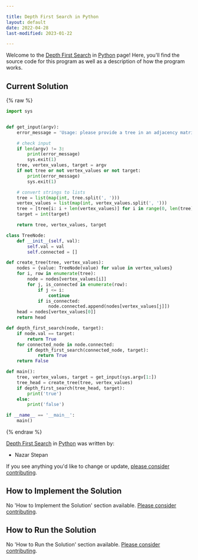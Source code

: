 ```yaml
---

title: Depth First Search in Python
layout: default
date: 2022-04-28
last-modified: 2023-01-22

---
```


Welcome to the [Depth First Search](https://sampleprograms.io/projects/depth-first-search) in [Python](https://sampleprograms.io/languages/python) page! Here, you'll find the source code for this program as well as a description of how the program works.

## Current Solution

{% raw %}

```python
import sys


def get_input(argv):
    error_message = 'Usage: please provide a tree in an adjacency matrix form ("0, 1, 1, 0, 0, 1, 0, 0, 0, 0, 1, 0, 0, 1, 1, 0, 0, 1, 0, 0, 0, 0, 1, 0, 0") together with a list of vertex values ("1, 3, 5, 2, 4") and the integer to find ("4")'

    # check input
    if len(argv) != 3:
        print(error_message)
        sys.exit(1)
    tree, vertex_values, target = argv
    if not tree or not vertex_values or not target:
        print(error_message)
        sys.exit(1)

    # convert strings to lists
    tree = list(map(int, tree.split(', ')))
    vertex_values = list(map(int, vertex_values.split(', ')))
    tree = [tree[i: i + len(vertex_values)] for i in range(0, len(tree), len(vertex_values))]
    target = int(target)

    return tree, vertex_values, target

class TreeNode:
    def __init__(self, val):
        self.val = val
        self.connected = []

def create_tree(tree, vertex_values):
    nodes = {value: TreeNode(value) for value in vertex_values}
    for i, row in enumerate(tree):
        node = nodes[vertex_values[i]]
        for j, is_connected in enumerate(row):
            if j <= i:
                continue
            if is_connected:
                node.connected.append(nodes[vertex_values[j]])
    head = nodes[vertex_values[0]]
    return head

def depth_first_search(node, target):
    if node.val == target:
        return True
    for connected_node in node.connected:
        if depth_first_search(connected_node, target):
            return True
    return False

def main():
    tree, vertex_values, target = get_input(sys.argv[1:])
    tree_head = create_tree(tree, vertex_values)
    if depth_first_search(tree_head, target):
        print('true')
    else:
        print('false')

if __name__ == '__main__':
    main()
```

{% endraw %}

[Depth First Search](https://sampleprograms.io/projects/depth-first-search) in [Python](https://sampleprograms.io/languages/python) was written by:

- Nazar Stepan

If you see anything you'd like to change or update, [please consider contributing](https://github.com/TheRenegadeCoder/sample-programs).

## How to Implement the Solution

No 'How to Implement the Solution' section available. [Please consider contributing](https://github.com/TheRenegadeCoder/sample-programs-website).

## How to Run the Solution

No 'How to Run the Solution' section available. [Please consider contributing](https://github.com/TheRenegadeCoder/sample-programs-website).